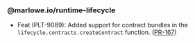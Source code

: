 
### @marlowe.io/runtime-lifecycle

- Feat (PLT-9089): Added support for contract bundles in the `lifecycle.contracts.createContract` function. ([PR-167](https://github.com/input-output-hk/marlowe-ts-sdk/pull/167))

